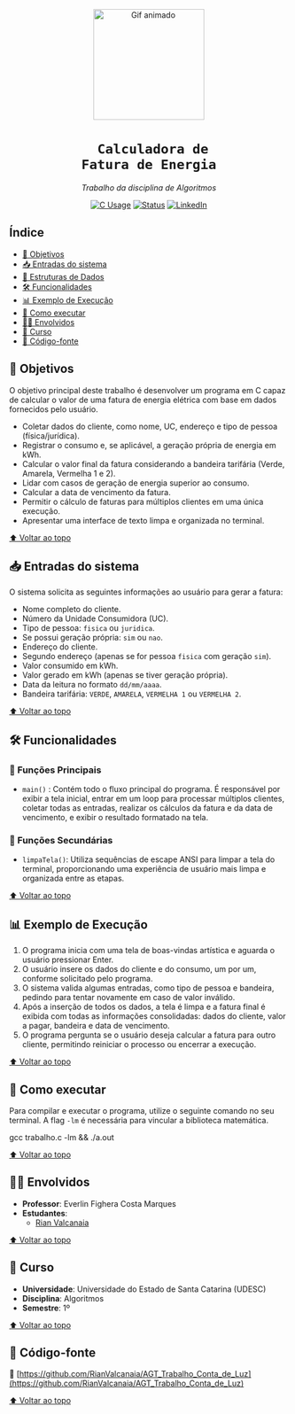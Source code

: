 <div align="center" id="topo">

<img src="https://media.giphy.com/media/iIqmM5tTjmpOB9mpbn/giphy.gif" width="200px" alt="Gif animado"/>

# <code><strong> Calculadora de Fatura de Energia</strong></code>

<em>Trabalho da disciplina de Algoritmos </em>

<!-- adicionar aqui o uso das linguagens que eu passar-->
[![C Usage](https://img.shields.io/badge/C-100%25-blue?style=for-the-badge&logo=c)]()
[![Status](https://img.shields.io/badge/Status-Concluído-green?style=for-the-badge)]()
[![LinkedIn](https://img.shields.io/badge/LinkedIn-Visite%20meu%20perfil-blue?style=for-the-badge&logo=linkedin)](https://www.linkedin.com/in/rian-carlos-valcanaia-b2b487168/)

</div>


## Índice

- [📌 Objetivos](#-objetivos)
- [📥 Entradas do sistema](#-entradas-do-sistema)
- [🧱 Estruturas de Dados](#-estruturas-de-dados)
- [🛠️ Funcionalidades](#-funcionalidades)
- [📊 Exemplo de Execução](#-exemplo-de-execução)
- [📂 Como executar](#-como-executar)
- [👨‍🏫 Envolvidos](#-envolvidos)
- [📅 Curso](#-curso)
- [📄 Código-fonte](#-código-fonte)

## 📌 Objetivos
O objetivo principal deste trabalho é desenvolver um programa em C capaz de calcular o valor de uma fatura de energia elétrica com base em dados fornecidos pelo usuário.
* Coletar dados do cliente, como nome, UC, endereço e tipo de pessoa (física/jurídica).
* Registrar o consumo e, se aplicável, a geração própria de energia em kWh.
* Calcular o valor final da fatura considerando a bandeira tarifária (Verde, Amarela, Vermelha 1 e 2).
* Lidar com casos de geração de energia superior ao consumo.
* Calcular a data de vencimento da fatura.
* Permitir o cálculo de faturas para múltiplos clientes em uma única execução.
* Apresentar uma interface de texto limpa e organizada no terminal.

[⬆ Voltar ao topo](#topo)

## 📥 Entradas do sistema
O sistema solicita as seguintes informações ao usuário para gerar a fatura:
* Nome completo do cliente.
* Número da Unidade Consumidora (UC).
* Tipo de pessoa: `fisica` ou `juridica`.
* Se possui geração própria: `sim` ou `nao`.
* Endereço do cliente.
* Segundo endereço (apenas se for pessoa `fisica` com geração `sim`).
* Valor consumido em kWh.
* Valor gerado em kWh (apenas se tiver geração própria).
* Data da leitura no formato `dd/mm/aaaa`.
* Bandeira tarifária: `VERDE`, `AMARELA`, `VERMELHA 1` ou `VERMELHA 2`.

[⬆ Voltar ao topo](#topo)

## 🛠️ Funcionalidades

### 🔹 Funções Principais
* `main()` : Contém todo o fluxo principal do programa. É responsável por exibir a tela inicial, entrar em um loop para processar múltiplos clientes, coletar todas as entradas, realizar os cálculos da fatura e da data de vencimento, e exibir o resultado formatado na tela.


### 🔸 Funções Secundárias
* `limpaTela()`: Utiliza sequências de escape ANSI para limpar a tela do terminal, proporcionando uma experiência de usuário mais limpa e organizada entre as etapas.

[⬆ Voltar ao topo](#topo)

## 📊 Exemplo de Execução
1. O programa inicia com uma tela de boas-vindas artística e aguarda o usuário pressionar Enter.
2. O usuário insere os dados do cliente e do consumo, um por um, conforme solicitado pelo programa.
3. O sistema valida algumas entradas, como tipo de pessoa e bandeira, pedindo para tentar novamente em caso de valor inválido.
4. Após a inserção de todos os dados, a tela é limpa e a fatura final é exibida com todas as informações consolidadas: dados do cliente, valor a pagar, bandeira e data de vencimento.
5. O programa pergunta se o usuário deseja calcular a fatura para outro cliente, permitindo reiniciar o processo ou encerrar a execução.

[⬆ Voltar ao topo](#topo)

## 📂 Como executar
Para compilar e executar o programa, utilize o seguinte comando no seu terminal. A flag `-lm` é necessária para vincular a biblioteca matemática.

gcc trabalho.c -lm && ./a.out


[⬆ Voltar ao topo](#topo)

## 👨‍🏫 Envolvidos
* **Professor**: Everlin Fighera Costa Marques
* **Estudantes**:
  * [Rian Valcanaia](https://github.com/RianValcanaia)

[⬆ Voltar ao topo](#topo)

## 📅 Curso

* **Universidade**: Universidade do Estado de Santa Catarina (UDESC)
* **Disciplina**: Algoritmos
* **Semestre**: 1º

[⬆ Voltar ao topo](#topo)

## 📄 Código-fonte

🔗 [https://github.com/RianValcanaia/AGT_Trabalho_Conta_de_Luz](https://github.com/RianValcanaia/AGT_Trabalho_Conta_de_Luz)

[⬆ Voltar ao topo](#topo)
